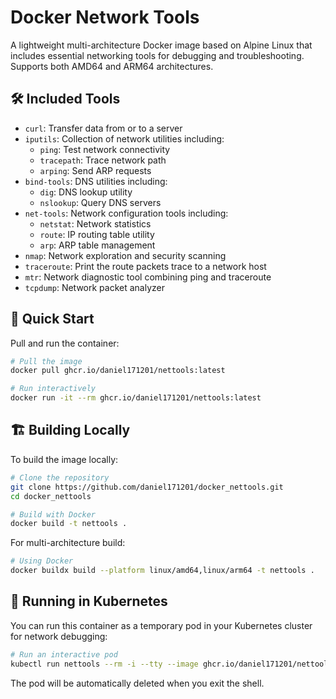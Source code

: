 # Docker Network Tools

A lightweight multi-architecture Docker image based on Alpine Linux that includes essential networking tools for debugging and troubleshooting. Supports both AMD64 and ARM64 architectures.

## 🛠 Included Tools

- `curl`: Transfer data from or to a server
- `iputils`: Collection of network utilities including:
  - `ping`: Test network connectivity
  - `tracepath`: Trace network path
  - `arping`: Send ARP requests
- `bind-tools`: DNS utilities including:
  - `dig`: DNS lookup utility
  - `nslookup`: Query DNS servers
- `net-tools`: Network configuration tools including:
  - `netstat`: Network statistics
  - `route`: IP routing table utility
  - `arp`: ARP table management
- `nmap`: Network exploration and security scanning
- `traceroute`: Print the route packets trace to a network host
- `mtr`: Network diagnostic tool combining ping and traceroute
- `tcpdump`: Network packet analyzer

## 🚀 Quick Start

Pull and run the container:

```bash
# Pull the image
docker pull ghcr.io/daniel171201/nettools:latest

# Run interactively
docker run -it --rm ghcr.io/daniel171201/nettools:latest
```

## 🏗 Building Locally

To build the image locally:

```bash
# Clone the repository
git clone https://github.com/daniel171201/docker_nettools.git
cd docker_nettools

# Build with Docker
docker build -t nettools .

```

For multi-architecture build:

```bash
# Using Docker
docker buildx build --platform linux/amd64,linux/arm64 -t nettools .

```

## 🚢 Running in Kubernetes

You can run this container as a temporary pod in your Kubernetes cluster for network debugging:

```bash
# Run an interactive pod
kubectl run nettools --rm -i --tty --image ghcr.io/daniel171201/nettools:latest
```
The pod will be automatically deleted when you exit the shell.
